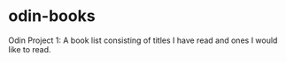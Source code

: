 # odin-books
Odin Project 1:
A book list consisting of titles I have read and ones I would like to read.
